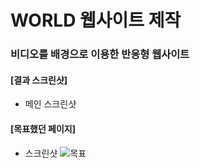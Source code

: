 # WORLD 웹사이트 제작

### 비디오를 배경으로 이용한 반응형 웹사이트

#### [결과 스크린샷]

- 메인 스크린샷

#### [목표했던 페이지]

- 스크린샷
  ![목표](https://user-images.githubusercontent.com/76942135/148531900-ab10dcf3-e93f-48b8-85f8-d8deca4e9bc8.PNG)
